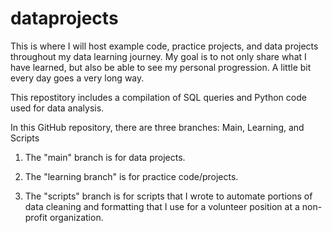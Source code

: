 # dataprojects
This is where I will host example code, practice projects, and data projects throughout my data learning journey. My goal is to not only share what I have learned, but also be able to see my personal progression. A little bit every day goes a very long way.

This repostitory includes a compilation of SQL queries and Python code used for data analysis.

In this GitHub repository, there are three branches: Main, Learning, and Scripts

1. The "main" branch is for data projects.

2. The "learning branch" is for practice code/projects.

3. The "scripts" branch is for scripts that I wrote to automate portions of data cleaning and formatting that I use for a volunteer position at a non-profit organization.
